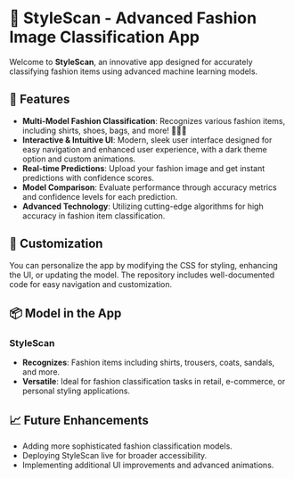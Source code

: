# 👗 StyleScan - Advanced Fashion Image Classification App

Welcome to **StyleScan**, an innovative app designed for accurately classifying fashion items using advanced machine learning models.

## 🌟 Features

- **Multi-Model Fashion Classification**: Recognizes various fashion items, including shirts, shoes, bags, and more! 👚👟👜
- **Interactive & Intuitive UI**: Modern, sleek user interface designed for easy navigation and enhanced user experience, with a dark theme option and custom animations.
- **Real-time Predictions**: Upload your fashion image and get instant predictions with confidence scores.
- **Model Comparison**: Evaluate performance through accuracy metrics and confidence levels for each prediction.
- **Advanced Technology**: Utilizing cutting-edge algorithms for high accuracy in fashion item classification.

## 🎨 Customization

You can personalize the app by modifying the CSS for styling, enhancing the UI, or updating the model. The repository includes well-documented code for easy navigation and customization.

## 📦 Model in the App

### **StyleScan**
- **Recognizes**: Fashion items including shirts, trousers, coats, sandals, and more.
- **Versatile**: Ideal for fashion classification tasks in retail, e-commerce, or personal styling applications.

## 📈 Future Enhancements

- Adding more sophisticated fashion classification models.
- Deploying StyleScan live for broader accessibility.
- Implementing additional UI improvements and advanced animations.
